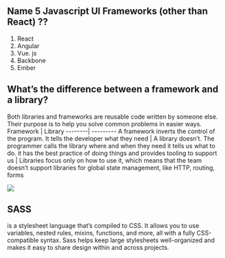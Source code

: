 ## Name 5 Javascript UI Frameworks (other than React) ?? 
1. React 
2. Angular
3. Vue. js
5. Backbone
6. Ember

## What’s the difference between a framework and a library?
Both libraries and frameworks are reusable code written by someone else. Their purpose is to help you solve common problems in easier ways.
Framework | Library
--------| ---------
A framework inverts the control of the program. It tells the developer what they need | A library doesn’t. The programmer calls the library where and when they need it
tells us what to do. it has the best practice of doing things and provides tooling to support us | Libraries focus only on how to use it, which means that the team doesn’t support libraries for global state management, like HTTP, routing, forms



![](https://miro.medium.com/max/640/1*tMJUTqe2dKlueiNU17IZug.png)


## SASS
is a stylesheet language that’s compiled to CSS. It allows you to use variables, nested rules, mixins, functions, and more, all with a fully CSS-compatible syntax. Sass helps keep large stylesheets well-organized and makes it easy to share design within and across projects.
